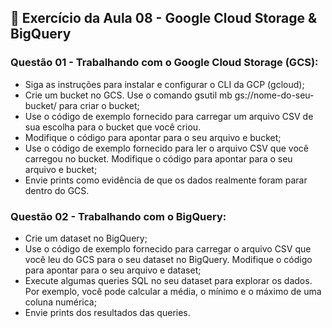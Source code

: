 ## 📝 Exercício da Aula 08 - Google Cloud Storage & BigQuery

### Questão 01 - Trabalhando com o Google Cloud Storage (GCS):

-   Siga as instruções para instalar e configurar o CLI da GCP (gcloud);
-   Crie um bucket no GCS. Use o comando gsutil mb gs://nome-do-seu-bucket/ para criar o bucket;
-   Use o código de exemplo fornecido para carregar um arquivo CSV de sua escolha para o bucket que você criou.
-   Modifique o código para apontar para o seu arquivo e bucket;
-   Use o código de exemplo fornecido para ler o arquivo CSV que você carregou no bucket. Modifique o código para apontar para o seu arquivo e bucket;
-   Envie prints como evidência de que os dados realmente foram parar dentro do GCS.

### Questão 02 - Trabalhando com o BigQuery:

-   Crie um dataset no BigQuery;
-   Use o código de exemplo fornecido para carregar o arquivo CSV que você leu do GCS para o seu dataset no BigQuery. Modifique o código para apontar para o seu arquivo e dataset;
-   Execute algumas queries SQL no seu dataset para explorar os dados. Por exemplo, você pode calcular a média, o mínimo e o máximo de uma coluna numérica;
-   Envie prints dos resultados das queries.
